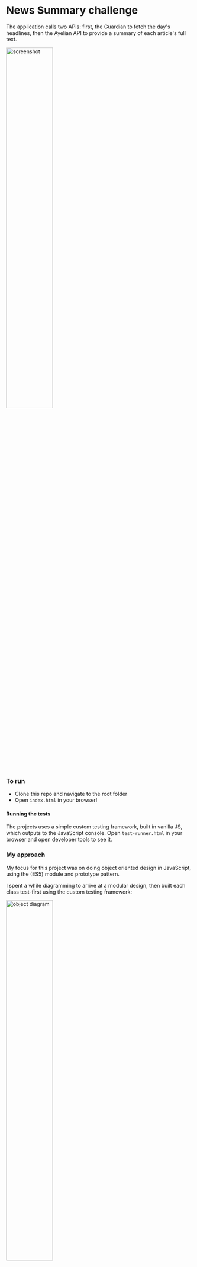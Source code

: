 # News Summary challenge

The application calls two APIs: first, the Guardian to fetch the day's headlines, then the Ayelian API to provide a summary of each article's full text. 

<img src="" alt="screenshot" width=50%>

### To run 
* Clone this repo and navigate to the root folder
* Open `index.html` in your browser!

#### Running the tests

The projects uses a simple custom testing framework, built in vanilla JS, which outputs to the JavaScript console. Open `test-runner.html` in your browser and open developer tools to see it. 

### My approach

My focus for this project was on doing object oriented design in JavaScript, using the (ES5) module and prototype pattern. 

I spent a while diagramming to arrive at a modular design, then built each class test-first using the custom testing framework: 

<img src="" alt="object diagram" width=50%>
